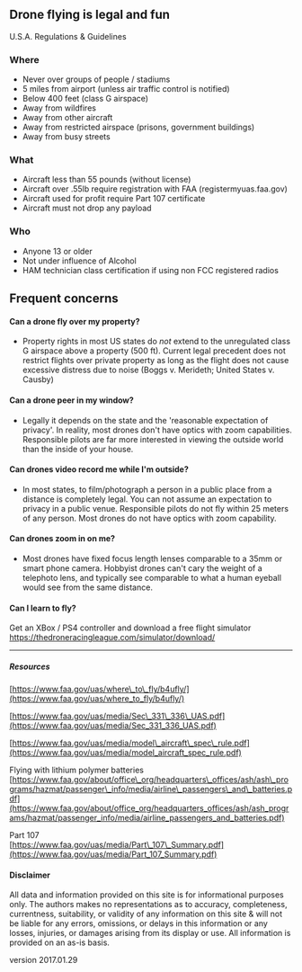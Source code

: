 ## Drone flying is legal and fun

 U.S.A. Regulations & Guidelines


### Where
- Never over groups of people / stadiums
- 5 miles from airport (unless air traffic control is notified)
- Below 400 feet (class G airspace)
- Away from wildfires
- Away from other aircraft
- Away from restricted airspace (prisons, government buildings)
- Away from busy streets


### What 

- Aircraft less than 55 pounds (without license)
- Aircraft over .55lb require registration with FAA (registermyuas.faa.gov)
- Aircraft used for profit require Part 107 certificate
- Aircraft must not drop any payload

### Who

- Anyone 13 or older
- Not under influence of Alcohol
- HAM technician class certification if using non FCC registered radios


## Frequent concerns

#### Can a drone fly over my property? 

- Property rights in most US states do *not* extend to the unregulated class G airspace above a property (500 ft). Current legal precedent does not restrict flights over private property as long as the flight does not cause excessive distress due to noise (Boggs v. Merideth; United States v. Causby)


#### Can a drone peer in my window?

- Legally it depends on the state and the 'reasonable expectation of privacy'. In reality, most drones don't have optics with zoom capabilities. Responsible pilots are far more interested in viewing the outside world than the inside of your house. 

#### Can drones video record me while I'm outside?
 
- In most states, to film/photograph a person in a public place from a distance is completely legal. You can not assume an expectation to privacy in a public venue. Responsible pilots do not fly within 25 meters of any person. Most drones do not have optics with zoom capability.

#### Can drones zoom in on me?

- Most drones have fixed focus length lenses comparable to a 35mm or smart phone camera. Hobbyist drones can't cary the weight of a telephoto lens, and typically see comparable to what a human eyeball would see from the same distance.


#### Can I learn to fly? 

Get an XBox / PS4 controller and download a free flight simulator 
https://thedroneracingleague.com/simulator/download/

---
##### Resources


[https://www.faa.gov/uas/where\_to\_fly/b4ufly/](https://www.faa.gov/uas/where_to_fly/b4ufly/)

[https://www.faa.gov/uas/media/Sec\_331\_336\_UAS.pdf](https://www.faa.gov/uas/media/Sec_331_336_UAS.pdf)

[https://www.faa.gov/uas/media/model\_aircraft\_spec\_rule.pdf](https://www.faa.gov/uas/media/model_aircraft_spec_rule.pdf)

Flying with lithium polymer batteries  
[https://www.faa.gov/about/office\_org/headquarters\_offices/ash/ash\_programs/hazmat/passenger\_info/media/airline\_passengers\_and\_batteries.pdf](https://www.faa.gov/about/office_org/headquarters_offices/ash/ash_programs/hazmat/passenger_info/media/airline_passengers_and_batteries.pdf)

Part 107  
[https://www.faa.gov/uas/media/Part\_107\_Summary.pdf](https://www.faa.gov/uas/media/Part_107_Summary.pdf)

#### Disclaimer

All data and information provided on this site is for informational purposes only. The authors makes no representations as to accuracy, completeness, currentness, suitability, or validity of any information on this site & will not be liable for any errors, omissions, or delays in this information or any losses, injuries, or damages arising from its display or use. All information is provided on an as-is basis.

version 2017.01.29
